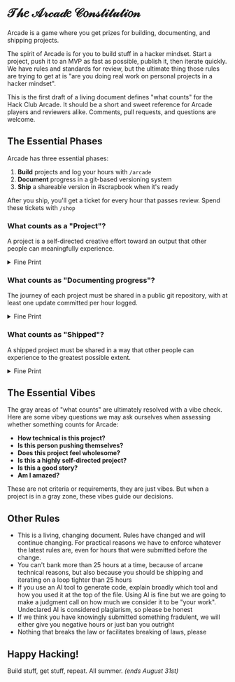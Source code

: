 # 𝒯𝒽𝑒 𝒜𝓇𝒸𝒶𝒹𝑒 𝒞𝑜𝓃𝓈𝓉𝒾𝓉𝓊𝓉𝒾𝑜𝓃

Arcade is a game where you get prizes for building, documenting, and shipping projects.

The spirit of Arcade is for you to build stuff in a hacker mindset. Start a project, push it to an MVP as fast as possible, publish it, then iterate quickly. We have rules and standards for review, but the ultimate thing those rules are trying to get at is "are you doing real work on personal projects in a hacker mindset".

This is the first draft of a living document defines "what counts" for the Hack Club Arcade. It should be a short and sweet reference for Arcade players and reviewers alike. Comments, pull requests, and questions are welcome.

## The Essential Phases

Arcade has three essential phases:

1. **Build** projects and log your hours with `/arcade`
2. **Document** progress in a git-based versioning system
3. **Ship** a shareable version in #scrapbook when it's ready

After you ship, you'll get a ticket for every hour that passes review. Spend these tickets with `/shop`

### What counts as a "Project"?

A project is a self-directed creative effort toward an output that other people can meaningfully experience.

<details>
<summary>Fine Print</summary>
<ul>
<li>leetcode or similar challenges do not count</li>
<li>Homework or work done for a job/commission are not self-directed and therefore don't count</li>
<li>Projects started (but not finished) before Arcade are okay, but only the work done during Arcade can be logged</li>
<li>Tutorial projects that are 1:1 copies of the tutorial do not count. If you're doing a tutorial, you need to "make it your own" in some way</li>
</ul>
</details>

<!-- <details>
<summary>Examples</summary>
❌ Homework (not self-directed, usually no output that someone else can experience)
✅ Personal projects

❌ A drawing of a circuit (cannot meaningfully experience)
✅ A manufactured circuit

❌ Cooking a meal (insufficiently meaningful output)
✅ Publishing a recipe you developed over multiple iterations

❌ Completing the donut Blender tutorial (not self-directed)
✅ Modeling something you dreamed up and sketched

❌ Messing with Unity's particle system (no specific output)
✅ Publishing a playable game or demo online

❌ Watching a video on how to knit
✅ Knitting a sweater

</details> -->

### What counts as "Documenting progress"?

The journey of each project must be shared in a public git repository, with at least one update committed per hour logged.

<details>
<summary>Fine Print</summary>
<ul>
<li>Every update needs a link to the git commit for that hour</li>
<li>For code or other text-based content, put the actual code in the repo. For everything else, images or videos are fine—in the repo though!</li>
<li>Any git-based system is allowed, but GitHub is preferred. Many of our review automations are built around GitHub, so other systems may be more annoying for you to use.</li>
<li>When submitting a single session scrapbook, you are required to include 2 mini-scraps throughout the session to help our reviewers clearly understand your progress. It is a progress update (not necessarily a git-commit) showing your progress through this part of the session. This could be screenshots of art or CAD or product of your code, or git commits, multiple times throughout your session and sent in the thread.
</li>
</ul>
</details>

<!-- <details>
<summary>Examples</summary>
❌ Screenshots of your code
✅ Links to commits on GitHub

❌ A description of your latest game feature in Slack
✅ A screenshot of your latest game feature on GitHub

More examples!!

</details> -->

### What counts as "Shipped"?

A shipped project must be shared in a way that other people can experience to the greatest possible extent.

<details>
<summary>Fine Print</summary>
<ul>
<li>Your project must have its own repo</li>
<li>Your repo needs a README</li>
<li>Ships must be shared in the Hack Club Slack with a post in #scrapbook. They also need a screenshot or video or URL to experience the thing</li>
<li>There must be a component of the ship that can be experienced by people in Slack</li>
<li>For digital but non-code projects, a file—and, for some online tools, a link—of the "most native" type for the project must be included. STL and .blend for Blender, PNG and project link for Figma, Gerber file and CAD file for PCBs, STEP export and STL for CAD (with a link for OnShape projects), PNG for and source file (PSD, XCF, etc) for digital art…</li>
</ul>

Some examples of "native" websites diffferent types of projects are below. Keep in mind, this isn't an exhaustive list, but a big part of "shipping" a project is getting others to experience it & this is a good way to do that.

- 3D printing files
    - https://thingiverse.com
    - https://printables.com
    - https://makerworld.com
- Blender files
    - https://blendswap.com
    - https://sketchfab.com
- Games
    - https://itch.io
    - https://gamejolt.com
- Web projects
    - https://vercel.com (if a website)
    - https://github.com (Using GitHub Pages)
- Game mods (different for every game)
    - https://www.spigotmc.org (for Minecraft mods)
    - https://modrinth.com (for Minecraft mods)
    - https://hangar.papermc.io (for Minecraft plugins)
    - https://www.moddb.com/ (for source games)
- Discord bots
    - https://top.gg
    - https://bots.ondiscord.xyz
    - https://discord.bots.gg
    - Invite link to your bot

## Python Projects

In particular we find python projects are often the hardest to ship. A couple approaches you can take:

- If you have a package, you can publish it to PyPi
- If you make a game or executable, you can publish it with pygame or pyinstaller
- If all else fails, you can publish it to GitHub and include a `requirements.txt` file & a `poetry.lock` file & cut a release

Many python projects end up being just a `script.py` file in a repo, which isn't a real project because it may only work on your machine. Keep in mind that the goal is to make your project accessible to others & everyone has different versions of python and different dependencies installed.

</details>

<!-- <details>
<summary>Examples</summary>
❌ A scrapbook post verbally describing your website
✅ A link to a deployed version of the website

❌ A picture of your robot just sitting there
✅ A video of your robot completing its task

More examples!!

</details> -->

## The Essential Vibes

The gray areas of "what counts" are ultimately resolved with a vibe check. Here are some vibey questions we may ask ourselves when assessing whether something counts for Arcade:

- **How technical is this project?**
- **Is this person pushing themselves?**
- **Does this project feel wholesome?**
- **Is this a highly self-directed project?**
- **Is this a good story?**
- **Am I amazed?**

These are not criteria or requirements, they are just vibes. But when a project is in a gray zone, these vibes guide our decisions.

## Other Rules

<ul>
<li>This is a living, changing document. Rules have changed and will continue changing. For practical reasons we have to enforce whatever the latest rules are, even for hours that were submitted before the change.</li>
<li>You can't bank more than 25 hours at a time, because of arcane technical reasons, but also because you should be shipping and iterating on a loop tighter than 25 hours</li>
<li>If you use an AI tool to generate code, explain broadly which tool and how you used it at the top of the file. Using AI is fine but we are going to make a judgment call on how much we consider it to be "your work". Undeclared AI is considered plagiarism, so please be honest</li>
<li>If we think you have knowingly submitted something fradulent, we will either give you negative hours or just ban you outright</li>
<li>Nothing that breaks the law or facilitates breaking of laws, please</li>
</ul>

## Happy Hacking!

Build stuff, get stuff, repeat. All summer. _(ends August 31st)_
